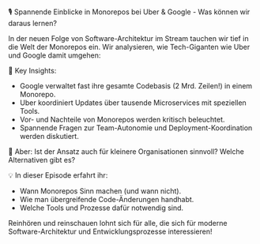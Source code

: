 🎙️ Spannende Einblicke in Monorepos bei Uber & Google - Was können wir daraus lernen?

In der neuen Folge von Software-Architektur im Stream tauchen wir tief in die Welt der Monorepos ein. Wir analysieren, wie Tech-Giganten wie Uber und Google damit umgehen:

🔑 Key Insights:
- Google verwaltet fast ihre gesamte Codebasis (2 Mrd. Zeilen!) in einem Monorepo.
- Uber koordiniert Updates über tausende Microservices mit speziellen Tools.
- Vor- und Nachteile von Monorepos werden kritisch beleuchtet.
- Spannende Fragen zur Team-Autonomie und Deployment-Koordination werden diskutiert.

🤔 Aber: Ist der Ansatz auch für kleinere Organisationen sinnvoll? Welche Alternativen gibt es?

💡 In dieser Episode erfahrt ihr:
- Wann Monorepos Sinn machen (und wann nicht).
- Wie man übergreifende Code-Änderungen handhabt.
- Welche Tools und Prozesse dafür notwendig sind.

Reinhören und reinschauen lohnt sich für alle, die sich für moderne Software-Architektur und Entwicklungsprozesse interessieren!
